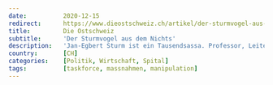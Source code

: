 ```yaml
---
date:          2020-12-15
redirect:      https://www.dieostschweiz.ch/artikel/der-sturmvogel-aus-dem-nichts-XNwDj3Q
title:         Die Ostschweiz
subtitle:      'Der Sturmvogel aus dem Nichts'
description:   'Jan-Egbert Sturm ist ein Tausendsassa. Professor, Leiter der Konjunkturforschungsstelle der ETH – und natürlich führendes Mitglied der Task Force. Nur von Wirtschaft oder Pandemie hat er keine Ahnung.'
country:       [CH]
categories:    [Politik, Wirtschaft, Spital]
tags:          [taskforce, massnahmen, manipulation]
---
```

